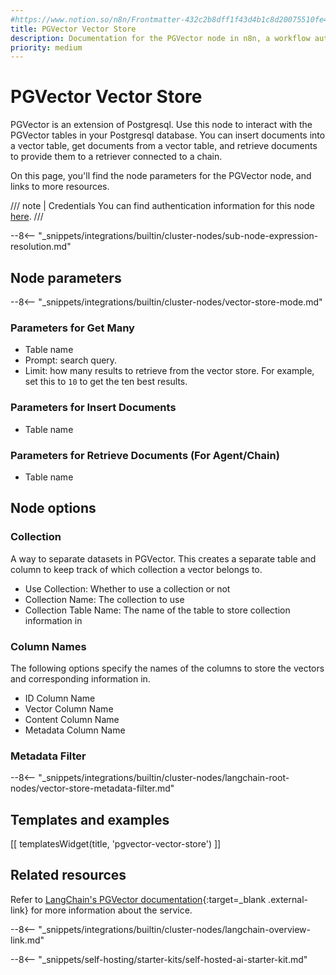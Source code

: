 ```yaml
---
#https://www.notion.so/n8n/Frontmatter-432c2b8dff1f43d4b1c8d20075510fe4
title: PGVector Vector Store
description: Documentation for the PGVector node in n8n, a workflow automation platform. Includes details of operations and configuration, and links to examples and credentials information.
priority: medium
---
```


# PGVector Vector Store

PGVector is an extension of Postgresql. Use this node to interact with the
PGVector tables in your Postgresql database. You can insert documents into a
vector table, get documents from a vector table, and retrieve documents to provide them to a retriever connected to a chain.

On this page, you'll find the node parameters for the PGVector node, and links to more resources.

/// note | Credentials
You can find authentication information for this node [here](/integrations/builtin/credentials/postgres/).
///

--8<-- "_snippets/integrations/builtin/cluster-nodes/sub-node-expression-resolution.md"
	
## Node parameters

--8<-- "_snippets/integrations/builtin/cluster-nodes/vector-store-mode.md"

### Parameters for Get Many

* Table name
* Prompt: search query.
* Limit: how many results to retrieve from the vector store. For example, set this to `10` to get the ten best results.

### Parameters for Insert Documents

* Table name

### Parameters for Retrieve Documents (For Agent/Chain)

* Table name

## Node options

### Collection

A way to separate datasets in PGVector. This creates a separate table and
column to keep track of which collection a vector belongs to.

* Use Collection: Whether to use a collection or not
* Collection Name: The collection to use
* Collection Table Name: The name of the table to store collection information
  in

### Column Names

The following options specify the names of the columns to store the vectors
and corresponding information in.

* ID Column Name
* Vector Column Name
* Content Column Name
* Metadata Column Name

### Metadata Filter

--8<-- "_snippets/integrations/builtin/cluster-nodes/langchain-root-nodes/vector-store-metadata-filter.md"

## Templates and examples

<!-- see https://www.notion.so/n8n/Pull-in-templates-for-the-integrations-pages-37c716837b804d30a33b47475f6e3780 -->
[[ templatesWidget(title, 'pgvector-vector-store') ]]

## Related resources

Refer to [LangChain's PGVector documentation](https://js.langchain.com/docs/integrations/vectorstores/pgvector){:target=_blank .external-link} for more information about the service.

--8<-- "_snippets/integrations/builtin/cluster-nodes/langchain-overview-link.md"

--8<-- "_snippets/self-hosting/starter-kits/self-hosted-ai-starter-kit.md"
